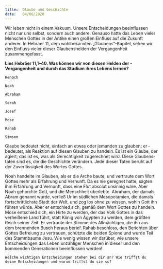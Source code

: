 ```yaml
---
title:  Glaube und Geschichte
date:   04/06/2020
---
```


Wir leben nicht in einem Vakuum. Unsere Entscheidungen beeinflussen nicht nur uns selbst, sondern auch andere. Genauso hatte das Leben vieler Menschen Gottes in der Antike einen großen Einfluss auf die Zukunft anderer. In Hebräer 11, dem wohlbekannten „Glaubens“-Kapitel, sehen wir den Einfluss vieler dieser Glaubenshelden der Vergangenheit zusammengefasst.

**Lies Hebräer 11,1–40. Was können wir von diesen Helden der ­Vergangenheit und durch das Studium ihres Lebens lernen?**

`Henoch`

`Noah`

`Abraham`

`Sarah`

`Josef`

`Mose`

`Rahab`

`Simson`

Glaube bedeutet nicht, einfach an etwas oder jemanden zu glauben; er ­bedeutet, als Reaktion auf diesen Glauben zu handeln. Es ist ein Glaube, der agiert; das ist es, was als Gerechtigkeit zugerechnet wird. Diese Glaubens­taten sind es, die die Geschichte verändern. Jede dieser Taten beruht auf der Zuverlässigkeit des Wortes Gottes.

Noah handelte im Glauben, als er die Arche baute, und vertraute dem Wort Gottes mehr als Erfahrung und Vernunft. Da es nie geregnet hatte, sagten ihm Erfahrung und Vernunft, dass eine Flut absolut unsinnig wäre. Aber Noah gehorchte Gott, und die Menschheit überlebte. Abraham, der damals Abram genannt wurde, verließ Ur im südlichen Mesopotamien, die damals fortschrittlichste Stadt der Welt, und zog los ohne zu wissen, wohin Gott ihn führen würde. Aber er entschied sich, gemäß dem Wort Gottes zu handeln. Mose entschied sich, ein Hirte zu werden, der das Volk Gottes in das verheißene Land führt, statt König von Ägypten zu werden, dem größten Reich seiner Zeit. Er vertraute der Stimme des Allmächtigen, die ihn aus dem brennenden Busch heraus berief. Rahab beschloss, den Berichten über Gottes ­Befreiung zu vertrauen, schützte die beiden Spione und wurde Teil des Stammbaums Jesu. Wie wenig wissen wir darüber, wie unsere Entscheidungen das Leben unzähliger Menschen in dieser und den kommenden Generationen beeinflussen werden!

`Welche wichtigen Entscheidungen stehen bei dir an? Wie triffst du deine Entscheidungen und warum triffst du sie so?`
